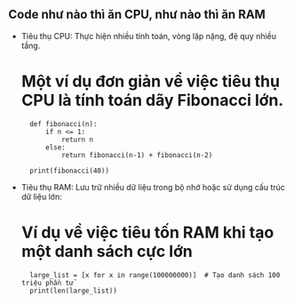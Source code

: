 ## Code như nào thì ăn CPU, như nào thì ăn RAM
- Tiêu thụ CPU: Thực hiện nhiều tính toán, vòng lặp nặng, đệ quy nhiều tầng.
    # Một ví dụ đơn giản về việc tiêu thụ CPU là tính toán dãy Fibonacci lớn.
        def fibonacci(n):
            if n <= 1:
                return n
            else:
                return fibonacci(n-1) + fibonacci(n-2)

        print(fibonacci(40))


- Tiêu thụ RAM: Lưu trữ nhiều dữ liệu trong bộ nhớ hoặc sử dụng cấu trúc dữ liệu lớn: 
    # Ví dụ về việc tiêu tốn RAM khi tạo một danh sách cực lớn
        large_list = [x for x in range(100000000)]  # Tạo danh sách 100 triệu phần tử
        print(len(large_list))
